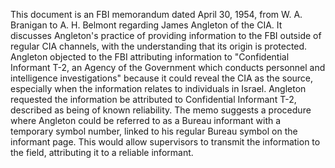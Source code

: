 This document is an FBI memorandum dated April 30, 1954, from W. A. Branigan to A. H. Belmont regarding James Angleton of the CIA. It discusses Angleton's practice of providing information to the FBI outside of regular CIA channels, with the understanding that its origin is protected. Angleton objected to the FBI attributing information to "Confidential Informant T-2, an Agency of the Government which conducts personnel and intelligence investigations" because it could reveal the CIA as the source, especially when the information relates to individuals in Israel. Angleton requested the information be attributed to Confidential Informant T-2, described as being of known reliability. The memo suggests a procedure where Angleton could be referred to as a Bureau informant with a temporary symbol number, linked to his regular Bureau symbol on the informant page. This would allow supervisors to transmit the information to the field, attributing it to a reliable informant.
